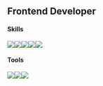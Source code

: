 ## Frontend Developer
#### Skills
<div style="display:flex; flex-direction:row;">
    <img src="https://img.shields.io/badge/javascript-F7DF1E?style=flat-square&logo=javascript&logoColor=black">
    <img src="https://img.shields.io/badge/typescript-3178C6?style=flat-square&logo=typescript&logoColor=black"> 
<!--     <img src="https://img.shields.io/badge/nodejs-339933?style=flat-square&logo=nodedotjs&logoColor=white"> -->
    <img src="https://img.shields.io/badge/svelte-FF3E00?style=flat-square&logo=svelte&logoColor=black"> 
    <img src="https://img.shields.io/badge/html5-E34F26?style=flat-square&logo=html5&logoColor=white"> 
    <img src="https://img.shields.io/badge/sass-CC6699?style=flat-square&logo=sass&logoColor=black"> 
</div>

#### Tools 

<div style="display:flex; flex-direction:row;">
    <img src="https://img.shields.io/badge/github-181717?style=flat-square&logo=github&logoColor=white">
    <img src="https://img.shields.io/badge/git-F05032?style=flat-square&logo=git&logoColor=white">
    <img src="https://img.shields.io/badge/figma-F24E1E?style=flat-square&logo=figma&logoColor=white">
</div>
